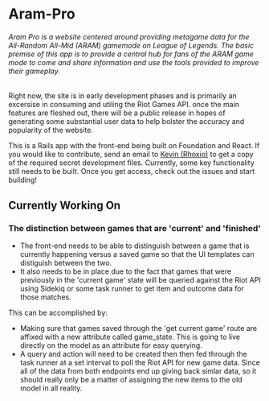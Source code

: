 # Aram-Pro

###### Aram Pro is a website centered around providing metagame data for the All-Random All-Mid (ARAM) gamemode on League of Legends. The basic premise of this app is to provide a central hub for fans of the ARAM game mode to come and share information and use the tools provided to improve their gameplay.

Right now, the site is in early development phases and is primarily an excersise in consuming and utiling the Riot Games API. once the main features are fleshed out, there will be a public release in hopes of generating some substantial user data to help bolster the accuracy and popularity of the website.

This is a Rails app with the front-end being built on Foundation and React. If you would like to contribute, send an email to [Kevin (Rhoxio)](mailto:rhoxiodbc@gmail.com) to get a copy of the required secret development files. Currently, some key functionality still needs to be built. Once you get access, check out the issues and start building!

## Currently Working On

### The distinction between games that are 'current' and 'finished'

 - The front-end needs to be able to distinguish between a game that is currently happening versus a saved game so that the UI templates can distiguish between the two. 
 - It also needs to be in place due to the fact that games that were previously in the 'current game' state will be queried against the Riot API using Sidekiq or some task runner to get item and outcome data for those matches.

This can be accomplished by: 
 - Making sure that games saved through the 'get current game' route are affixed with a new attribute called game_state. This is going to live directly on the model as an attribute for easy querying.
 - A query and action will need to be created then then fed through the task runner at a set interval to poll the Riot API for new game data. Since all of the data from both endpoints end up giving back simlar data, so it should really only be a matter of assigning the new items to the old model in all reality.
